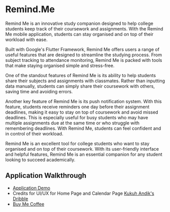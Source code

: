 # Remind.Me

Remind Me is an innovative study companion designed to help college students keep track of their coursework and assignments. With the Remind Me mobile application, students can stay organised and on top of their workload with ease.

Built with Google's Flutter Framework, Remind Me offers users a range of useful features that are designed to streamline the studying process. From subject tracking to attendance monitoring, Remind Me is packed with tools that make staying organised simple and stress-free.

One of the standout features of Remind Me is its ability to help students share their subjects and assignments with classmates. Rather than inputting data manually, students can simply share their coursework with others, saving time and avoiding errors.

Another key feature of Remind Me is its push notification system. With this feature, students receive reminders one day before their assignment deadlines, making it easy to stay on top of coursework and avoid missed deadlines. This is especially useful for busy students who may have multiple assignments due at the same time or who struggle with remembering deadlines. With Remind Me, students can feel confident and in control of their workload.

Remind Me is an excellent tool for college students who want to stay organised and on top of their coursework. With its user-friendly interface and helpful features, Remind Me is an essential companion for any student looking to succeed academically.

## Application Walkthrough
- [Application Demo](https://drive.google.com/file/d/1xbUPdrDMnndBV06KD69WYtA90wz9iQND/view?usp=sharing)
- Credits for UI/UX for Home Page and Calendar Page [Kukuh Andik's Dribble](https://dribbble.com/shots/7878410-School-Management-App-Exploration?utm_source=Clipboard_Shot&utm_campaign=kuatur&utm_content=School%20Management%20App%20-%20Exploration&utm_medium=Social_Share&utm_source=Clipboard_Shot&utm_campaign=kuatur&utm_content=School%20Management%20App%20-%20Exploration&utm_medium=Social_Share)
- [Buy Me Coffee](https://www.buymeacoffee.com/roshanjose7/)
